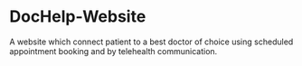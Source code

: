 # DocHelp-Website
A website which connect patient to a best doctor of choice using scheduled appointment booking and by telehealth communication.
